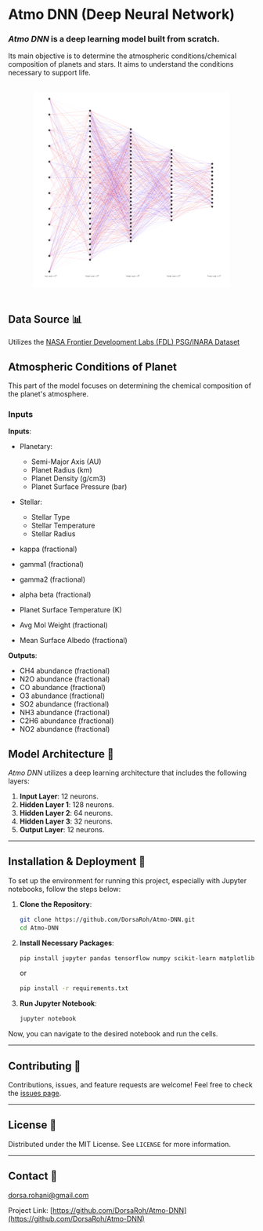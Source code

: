 # Atmo DNN (Deep Neural Network)

### _Atmo DNN_ is a deep learning model built **from scratch**. 

Its main objective is to determine the atmospheric conditions/chemical composition of planets and stars. It aims to understand the conditions necessary to support life.

<br>
<div align="center">
    <img src="https://github.com/DorsaRoh/Atmo-DNN/blob/main/assets/diagram.png" width="400">
</div>
<br>

## Data Source 📊
Utilizes the [NASA Frontier Development Labs (FDL) PSG/INARA Dataset](https://exoplanetarchive.ipac.caltech.edu/cgi-bin/FDL/nph-fdl?psg)


## Atmospheric Conditions of Planet 
This part of the model focuses on determining the chemical composition of the planet's atmosphere.

### Inputs
**Inputs**:
- Planetary:
    - Semi-Major Axis (AU)
    - Planet Radius	(km)
    - Planet Density (g/cm3)
    - Planet Surface Pressure (bar)
- Stellar:
    - Stellar Type
    - Stellar Temperature
    - Stellar Radius
        
- kappa	(fractional)
- gamma1 (fractional)
- gamma2 (fractional)
- alpha	beta (fractional)
- Planet Surface Temperature (K)
- Avg Mol Weight (fractional)
- Mean Surface Albedo (fractional)

**Outputs**:
- CH4 abundance	(fractional)
- N2O abundance	(fractional)
- CO abundance (fractional)
- O3 abundance (fractional)
- SO2 abundance	(fractional)
- NH3 abundance	(fractional)
- C2H6 abundance (fractional)
- NO2 abundance (fractional)

## Model Architecture 📐

_Atmo DNN_ utilizes a deep learning architecture that includes the following layers:

1. **Input Layer**: 12 neurons.
2. **Hidden Layer 1**: 128 neurons.
3. **Hidden Layer 2**: 64 neurons.
4. **Hidden Layer 3**: 32 neurons.
5. **Output Layer**: 12 neurons.

---

## Installation & Deployment 🚀

To set up the environment for running this project, especially with Jupyter notebooks, follow the steps below:

1. **Clone the Repository**:
    ```bash
    git clone https://github.com/DorsaRoh/Atmo-DNN.git
    cd Atmo-DNN
    ```

2. **Install Necessary Packages**:
    ```bash
    pip install jupyter pandas tensorflow numpy scikit-learn matplotlib seaborn
    ```

    or 

    ```bash
    pip install -r requirements.txt
    ```

3. **Run Jupyter Notebook**:
    ```bash
    jupyter notebook
    ```

Now, you can navigate to the desired notebook and run the cells.

---

## Contributing 🤝
Contributions, issues, and feature requests are welcome! Feel free to check the [issues page](https://github.com/DorsaRoh/Atmo-DNN/issues).

---

## License 📝
Distributed under the MIT License. See `LICENSE` for more information.

---

## Contact 📩
dorsa.rohani@gmail.com

Project Link: [https://github.com/DorsaRoh/Atmo-DNN](https://github.com/DorsaRoh/Atmo-DNN)
